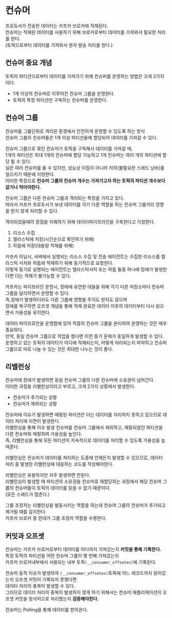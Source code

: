 # 컨슈머   
프로듀서가 전송한 데이터는 카프카 브로커에 적재된다.     
컨슈머는 적재된 데이터를 사용하기 위해 브로커로부터 데이터를 가져와서 필요한 처리를 한다.    
(토픽으로부터 데이터를 가져와서 문자 발송 처리를 한다.)     
    
## 컨슈머 중요 개념 

토픽의 파티션으로부터 데이터를 가져가기 위해 컨슈머를 운영하는 방법은 크게 2가지이다.  

* 1개 이상의 컨슈머로 이루어진 컨슈머 그룹을 운영한다.     
* 토픽의 특정 파티션만 구독하는 컨슈머를 운영한다.    

## 컨슈머 그룹  

컨슈머를 그룹단위로 격리된 환경에서 안전하게 운영할 수 있도록 하는 방식      
컨슈머 그룹의 컨슈머들은 1개 이상 파티션들에 할당되어 데이터를 가져갈 수 있다.             
      
컨슈머 그룹으로 묶인 컨슈머가 토픽을 구독해서 데이터를 가져갈 때,    
1개의 파티션은 최대 1개의 컨슈머에 할당 가능하고 1개 컨슈머는 여러 개의 파티션에 할당 될 수 있다.      
실은 여러 컨슈머를 둘 수 있지만, 성능상 이점이 아니라 저하(불필요한 스레드 낭비)를 일으키기 때문에 지양한다.      
이러한 특징으로 **컨슈머 그룹의 컨슈머 개수는 가져가고자 하는 토픽의 파티션 개수보다 같거나 적어야한다.**       

컨슈머 그룹은 다른 컨슈머 그룹과 격리되는 특징을 가지고 있다.     
따라서 카프카 프로듀서가 보낸 데이터를 각기 다른 역할을 하는 컨슈머 그룹끼리 영향을 받지 않게 처리할 수 있다.    
  
격리되었을때의 장점을 이해하기 위해 데이터파이프라인을 구축한다고 가정한다.     
1. 리소스 수집
2. 엘라스틱에 저장(시간순으로 확인하기 위해)  
3. 하둡에 저장(대용량 적재를 위해)    


카프카 아닐시, 서버에서 실행되는 리소스 수집 및 전송 에이전트는 수집한 리소스를 엘라스턱 서치와 하둡에 적재하기 위해 동기적으로 요청한다.  
이렇게 동기로 실행되는 에이전트는 엘라스틱서치 또는 하둡 둘중 하나에 장애가 발생한다면 더는 적재가 불가능할 수 있다.      

카프카는 파이프라인 운영시, 장애에 유연한 대을을 위해 각기 다른 저장소마다 컨슈머그룹을 달리하면서 운영할 수 있다.      
즉,장애가 발생하더라도 다른 그룹에 영향을 주지도 받지도 않으며     
장애를 복구하면 오프셋 개념을 통해 적재 완료한 데이터 이후의 데이터부터 다시 읽으면서 가용성을 유지한다.     
     
데이터 파이프로안을 운영함에 있어 적절히 컨슈머 그룹을 분리하여 운영하는 것은 매우 중요하다.    
만약, 동일 컨슈머 그룹으로 작업을 했다면 이전 동기 문제가 동일하게 발생할 수 있다.        
운영하고 있는 토픽의 데이터가 어디에 적재되는지, 어떻게 처리되는지 파악하고 컨슈머 그룹으로 따로 나눌 수 있는 것은 최대한 나누는 것이 좋다.    

## 리밸런싱 

컨슈머에 장애가 발생하면 동일 컨슈머 그룹의 다른 컨슈머에 소유권이 넘어간다.          
이러한 과정을 리밸런싱이라고 부르고, 크게 2가지 상황에서 발생한다.     
   
* 컨슈머가 추가되는 상황   
* 컨슈머가 제외되는 상황   
     
컨슈머에 이슈가 발생하면 매핑된 파티션은 더는 데이터를 처리하지 못하고 있으므로 데이터 처리에 지연이 발생한다.          
리밸런싱을 통해 이슈 발생 컨슈머를 컨슈머 그룹에서 제외하고, 매핑되었던 파티션을 다른 컨슈머와 매핑하여 가용성을 높인다.    
즉, 리밸런싱을 통해 모든 파티션이 지속적으로 데이터를 처리할 수 있도록 가용성을 높여준다.   
    
리밸런싱은 컨슈머가 데이터를 처리하는 도중에 언제든지 발생할 수 있으므로,  데이터 처리 중 발생한 리밸런싱에 대응하는 코드를 작성해야한다.      
  
리밸런싱은 유용하지만 자주 발생하면 안된다.        
리밸런싱이 발생할 때 파티션의 소유권을 컨슈머로 재할당하는 과정에서 해당 컨슈머 그룹의 컨슈머들이 토픽의 데이터를 읽을 수 없기 때문이다.   
(모든 스레드가 멈춘다.)   
  
그룹 조정자는 리밸런싱을 발동시키는 역할을 하는데 컨슈머 그룹의 컨슈머가 추가되고 제거될 때를 감지한다.  
카프카 브로커 중 한대가 그룹 조정자 역할을 수행한다.   

## 커밋과 오프셋 
  
컨슈머는 카프카 브로커로부터 데이터를 어디까지 가져갔는지 **커밋을 통해 기록한다.**       
특정 토픽의 파티션을 어떤 컨슈머 그룹이 몇 번째 가져갔는지     
카프카 브로커내부에서 사용되는 내부 토픽`(__consumer_offsetes)`에 기록된다.       

컨슈머 동작 이슈가 발생하여 `(__consumer_offsetes)`토픽에 어느 레코드까지 읽어갔는지 오프셋 커밋이 기록되지 못했다면   
데이터 처리의 중복이 발생할 수 있다.   
그러므로 데이터 처리의 중복이 발생하지 않게 하기 위해서는 컨슈머 애플리케이션이 오프셋 커밋을 정삭저으로 처리했는지 **검증해야한다.**     









컨슈머는 Polling을 통해 데이터를 받아온다.  
